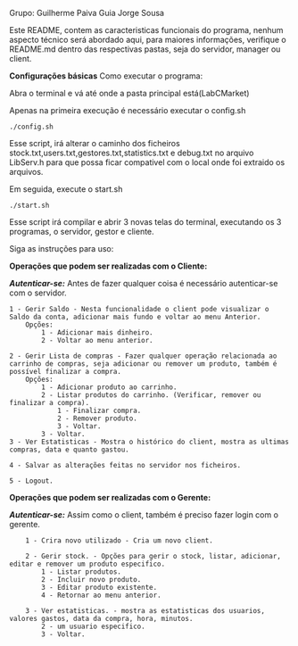Grupo:
Guilherme Paiva Guia
Jorge Sousa

Este README, contem as caracteristicas funcionais do programa, nenhum aspecto técnico será abordado aqui,
para maiores informações, verifique o README.md dentro das respectivas pastas, seja do servidor, manager ou client.


**Configurações básicas**
 Como executar o programa:
 
Abra o terminal e vá até onde a pasta principal está(LabCMarket)
 
Apenas na primeira execução é necessário executar o config.sh

```
./config.sh
```

Esse script, irá alterar o caminho dos ficheiros stock.txt,users.txt,gestores.txt,statistics.txt e debug.txt no arquivo LibServ.h para que possa ficar compativel com o local onde foi extraido os arquivos.

Em seguida, execute o start.sh

```
./start.sh
```

Esse script irá compilar e abrir 3 novas telas do terminal, executando os 3 programas, o servidor, gestor e cliente.

Siga as instruções para uso:
 
**Operações que podem ser realizadas com o Cliente:**

**_Autenticar-se:_** Antes de fazer qualquer coisa é necessário autenticar-se com o servidor.
    
    1 - Gerir Saldo - Nesta funcionalidade o client pode visualizar o Saldo da conta, adicionar mais fundo e voltar ao menu Anterior.
        Opções:
            1 - Adicionar mais dinheiro.
            2 - Voltar ao menu anterior.
    
    2 - Gerir Lista de compras - Fazer qualquer operação relacionada ao carrinho de compras, seja adicionar ou remover um produto, também é possível finalizar a compra.
        Opções:
            1 - Adicionar produto ao carrinho.
            2 - Listar produtos do carrinho. (Verificar, remover ou finalizar a compra).
                1 - Finalizar compra.
                2 - Remover produto.
                3 - Voltar.
            3 - Voltar.
    3 - Ver Estatisticas - Mostra o histórico do client, mostra as ultimas compras, data e quanto gastou.
    
    4 - Salvar as alterações feitas no servidor nos ficheiros.
    
    5 - Logout.

**Operações que podem ser realizadas com o Gerente:**

**_Autenticar-se:_** Assim como o client, também é preciso fazer login com o gerente.

		1 - Crira novo utilizado - Cria um novo client.
		
		2 - Gerir stock. - Opções para gerir o stock, listar, adicionar, editar e remover um produto especifico.
			1 - Listar produtos.
			2 - Incluir novo produto.
			3 - Editar produto existente.
			4 - Retornar ao menu anterior.
			
		3 - Ver estatisticas. - mostra as estatisticas dos usuarios, valores gastos, data da compra, hora, minutos.
			2 - um usuario especifico.
			3 - Voltar.
			